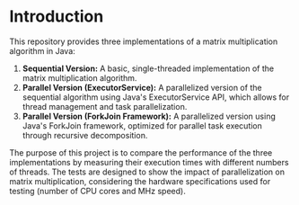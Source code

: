 # Introduction

This repository provides three implementations of a matrix multiplication algorithm in Java:

1. **Sequential Version:** A basic, single-threaded implementation of the matrix multiplication algorithm.
2. **Parallel Version (ExecutorService):** A parallelized version of the sequential algorithm using Java's ExecutorService API, which allows for thread management and task parallelization.
3. **Parallel Version (ForkJoin Framework):** A parallelized version using Java's ForkJoin framework, optimized for parallel task execution through recursive decomposition.

The purpose of this project is to compare the performance of the three implementations by measuring their execution times with different numbers of threads. The tests are designed to show the impact of parallelization on matrix multiplication, considering the hardware specifications used for testing (number of CPU cores and MHz speed).
